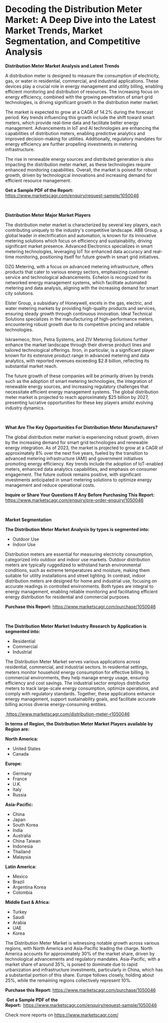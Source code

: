 <p><h1>Decoding the Distribution Meter Market: A Deep Dive into the Latest Market Trends, Market Segmentation, and Competitive Analysis</h1></p><p><strong>Distribution Meter Market Analysis and Latest Trends</strong></p>
<p><p>A distribution meter is designed to measure the consumption of electricity, gas, or water in residential, commercial, and industrial applications. These devices play a crucial role in energy management and utility billing, enabling efficient monitoring and distribution of resources. The increasing focus on energy efficiency, combined with the growing penetration of smart grid technologies, is driving significant growth in the distribution meter market.</p><p>The market is expected to grow at a CAGR of 14.2% during the forecast period. Key trends influencing this growth include the shift toward smart meters, which provide real-time data and facilitate better energy management. Advancements in IoT and AI technologies are enhancing the capabilities of distribution meters, enabling predictive analytics and improved decision-making for utilities. Additionally, regulatory mandates for energy efficiency are further propelling investments in metering infrastructure.</p><p>The rise in renewable energy sources and distributed generation is also impacting the distribution meter market, as these technologies require enhanced monitoring capabilities. Overall, the market is poised for robust growth, driven by technological innovations and increasing demand for efficient resource management.</p></p>
<p><strong>Get a Sample PDF of the Report:&nbsp;</strong> <a href="https://www.marketscagr.com/enquiry/request-sample/1050046?utm_campaign=3277&utm_medium=2&utm_source=Github&utm_content=ia&utm_term=06042025&utm_id=distribution-meter">https://www.marketscagr.com/enquiry/request-sample/1050046</a></p>
<p>&nbsp;</p>
<p><strong>Distribution Meter Major Market Players</strong></p>
<p><p>The distribution meter market is characterized by several key players, each contributing uniquely to the industry's competitive landscape. ABB Group, a global leader in electrification and automation, is known for its innovative metering solutions which focus on efficiency and sustainability, driving significant market presence. Advanced Electronics specializes in smart metering technologies, leveraging IoT for enhanced data accuracy and real-time monitoring, positioning itself for future growth in smart grid initiatives.</p><p>DZG Metering, with a focus on advanced metering infrastructure, offers products that cater to various energy sectors, emphasizing customer service and technological advancements. Echelon is recognized for its networked energy management systems, which facilitate automated metering and data analysis, aligning with the increasing demand for smart city solutions.</p><p>Elster Group, a subsidiary of Honeywell, excels in the gas, electric, and water metering markets by providing high-quality products and services, ensuring steady growth through continuous innovation. Ideal Technical Solutions specializes in the manufacturing of high-performance meters, encountering robust growth due to its competitive pricing and reliable technologies.</p><p>Iskraemeco, Itron, Petra Systems, and ZIV Metering Solutions further enhance the market landscape through their diverse product lines and tailored technological offerings. Itron, in particular, is a significant player known for its extensive product range in advanced metering and data analytics, with reported revenues exceeding $2.8 billion, reflecting its substantial market reach.</p><p>The future growth of these companies will be primarily driven by trends such as the adoption of smart metering technologies, the integration of renewable energy sources, and increasing regulatory challenges that necessitate efficient energy management systems. The global distribution meter market is projected to reach approximately $25 billion by 2027, presenting lucrative opportunities for these key players amidst evolving industry dynamics.</p></p>
<p>&nbsp;</p>
<p><strong>What Are The Key Opportunities For Distribution Meter Manufacturers?</strong></p>
<p><p>The global distribution meter market is experiencing robust growth, driven by the increasing demand for smart grid technologies and renewable energy integration. As of 2023, the market is projected to grow at a CAGR of approximately 8% over the next five years, fueled by the transition to advanced metering infrastructure (AMI) and government initiatives promoting energy efficiency. Key trends include the adoption of IoT-enabled meters, enhanced data analytics capabilities, and emphasis on consumer engagement. The future outlook remains positive, with significant investments anticipated in smart metering solutions to optimize energy management and reduce operational costs.</p></p>
<p><strong>Inquire or Share Your Questions If Any Before Purchasing This Report:</strong> <a href="https://www.marketscagr.com/enquiry/pre-order-enquiry/1050046?utm_campaign=3277&utm_medium=2&utm_source=Github&utm_content=ia&utm_term=06042025&utm_id=distribution-meter">https://www.marketscagr.com/enquiry/pre-order-enquiry/1050046</a></p>
<p>&nbsp;</p>
<p><strong>Market Segmentation</strong></p>
<p><strong>The Distribution Meter Market Analysis by types is segmented into:</strong></p>
<p><ul><li>Outdoor Use</li><li>Indoor Use</li></ul></p>
<p><p>Distribution meters are essential for measuring electricity consumption, categorized into outdoor and indoor use markets. Outdoor distribution meters are typically ruggedized to withstand harsh environmental conditions, such as extreme temperatures and moisture, making them suitable for utility installations and street lighting. In contrast, indoor distribution meters are designed for home and industrial use, focusing on accurate readings in controlled environments. Both types are integral to energy management, enabling reliable monitoring and facilitating efficient energy distribution for residential and commercial purposes.</p></p>
<p><strong>Purchase this Report:&nbsp;</strong><a href="https://www.marketscagr.com/purchase/1050046?utm_campaign=3277&utm_medium=2&utm_source=Github&utm_content=ia&utm_term=06042025&utm_id=distribution-meter">https://www.marketscagr.com/purchase/1050046</a></p>
<p>&nbsp;</p>
<p><strong>The Distribution Meter Market Industry Research by Application is segmented into:</strong></p>
<p><ul><li>Residential</li><li>Commercial</li><li>Industrial</li></ul></p>
<p><p>The Distribution Meter Market serves various applications across residential, commercial, and industrial sectors. In residential settings, meters monitor household energy consumption for effective billing. In commercial environments, they help manage energy usage, ensuring efficiency and cost savings. The industrial sector employs distribution meters to track large-scale energy consumption, optimize operations, and comply with regulatory standards. Together, these applications enhance energy management, support sustainability goals, and facilitate accurate billing across diverse energy-consuming entities.</p></p>
<p><a href="https://www.marketscagr.com/distribution-meter-r1050046?utm_campaign=3277&utm_medium=2&utm_source=Github&utm_content=ia&utm_term=06042025&utm_id=distribution-meter">&nbsp;https://www.marketscagr.com/distribution-meter-r1050046</a></p>
<p><strong>In terms of Region, the Distribution Meter Market Players available by Region are:</strong></p>
<p>
    <p> <strong> North America: </strong>
        <ul>
            <li>United States</li>
            <li>Canada</li>
        </ul>
        </p> 
    <p> <strong> Europe: </strong>
        <ul>
            <li>Germany</li>
            <li>France</li>
            <li>U.K.</li>
            <li>Italy</li>
            <li>Russia</li>
        </ul>
        </p> 
    <p> <strong> Asia-Pacific: </strong>
        <ul>
            <li>China</li>
            <li>Japan</li>
            <li>South Korea</li>
            <li>India</li>
            <li>Australia</li>
            <li>China Taiwan</li>
            <li>Indonesia</li>
            <li>Thailand</li>
            <li>Malaysia</li>
        </ul>
        </p> 
    <p> <strong> Latin America: </strong>
        <ul>
            <li>Mexico</li>
            <li>Brazil</li>
            <li>Argentina Korea</li>
            <li>Colombia</li>
        </ul>
        </p> 
    <p> <strong> Middle East & Africa: </strong>
        <ul>
            <li>Turkey</li>
            <li>Saudi</li>
            <li>Arabia</li>
            <li>UAE</li>
            <li>Korea</li>
        </ul>
    </p>
    </p>
<p><p>The Distribution Meter Market is witnessing notable growth across various regions, with North America and Asia-Pacific leading the charge. North America accounts for approximately 30% of the market share, driven by technological advancements and regulatory mandates. Asia-Pacific, with a market share of around 35%, is poised to dominate due to rapid urbanization and infrastructure investments, particularly in China, which has a substantial portion of this share. Europe follows closely, holding about 25%, while the remaining regions collectively represent 10%.</p></p>
<p><strong>Purchase this Report: </strong><a href="https://www.marketscagr.com/purchase/1050046?utm_campaign=3277&utm_medium=2&utm_source=Github&utm_content=ia&utm_term=06042025&utm_id=distribution-meter">https://www.marketscagr.com/purchase/1050046</a></p>
<p>&nbsp;<strong>Get a Sample PDF of the Report:&nbsp;&nbsp;</strong><a href="https://www.marketscagr.com/enquiry/request-sample/1050046?utm_campaign=3277&utm_medium=2&utm_source=Github&utm_content=ia&utm_term=06042025&utm_id=distribution-meter">https://www.marketscagr.com/enquiry/request-sample/1050046</a></p>
<p><strong></strong></p>
<p>Check more reports on <a href="https://www.marketscagr.com/?utm_campaign=3277&utm_medium=2&utm_source=Github&utm_content=ia&utm_term=06042025&utm_id=distribution-meter">https://www.marketscagr.com/</a></p>